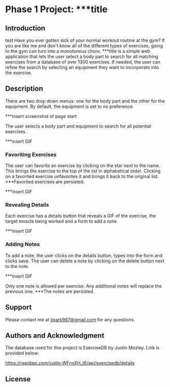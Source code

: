 # Phase 1 Project: ***title

## Introduction
test
Have you ever gotten sick of your normal workout routine at the gym? If you are like me and don't know all of the different types of exercises, going to the gym can turn into a monotonous chore. ***title is a simple web application that lets the user select a body part to search for all matching exercises from a database of over 1300 exercises. If needed, the user can refine the search by selecting an equipment they want to incorporate into the exercise.

## Description

There are two drop down menus: one for the body part and the other for the equipment. By default, the equipment is set to no preference.

***insert screenshot of page start

The user selects a body part and equipment to search for all potential exercises.

***insert GIF

### Favoriting Exercises

The user can favorite an exercise by clicking on the star next to the name. This brings the exercise to the top of the list in alphabetical order. Clicking on a favorited exercise unfavorites it and brings it back to the original list. ***Favorited exercises are persisted.

***insert GIF

### Revealing Details

Each exercise has a details button that reveals a GIF of the exercise, the target muscle being worked and a form to add a note. 

***insert GIF

### Adding Notes

To add a note, the user clicks on the details button, types into the form and clicks save. The user can delete a note by clicking on the delete button next to the note.

***insert GIF

Only one note is allowed per exercise. Any additional notes will replace the previous one. ***The notes are persisted.

## Support

Please contact me at jjpark987@gmail.com for any questions.

## Authors and Acknowledgment

The database used for this project is ExerciseDB by Justin Mozley. Link is provided below:

https://rapidapi.com/justin-WFnsXH_t6/api/exercisedb/details

## License
